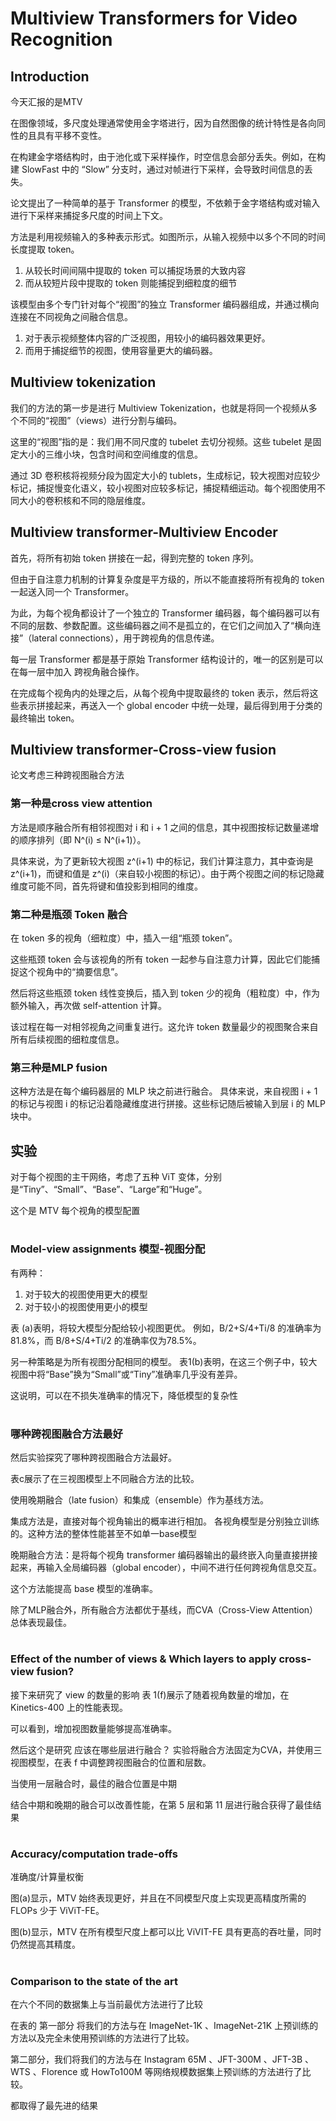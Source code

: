 # Multiview Transformers for Video Recognition

## Introduction
今天汇报的是MTV

在图像领域，多尺度处理通常使用金字塔进行，因为自然图像的统计特性是各向同性的且具有平移不变性。

在构建金字塔结构时，由于池化或下采样操作，时空信息会部分丢失。例如，在构建 SlowFast  中的 “Slow” 分支时，通过对帧进行下采样，会导致时间信息的丢失。

论文提出了一种简单的基于 Transformer 的模型，不依赖于金字塔结构或对输入进行下采样来捕捉多尺度的时间上下文。

方法是利用视频输入的多种表示形式。如图所示，从输入视频中以多个不同的时间长度提取 token。

1. 从较长时间间隔中提取的 token 可以捕捉场景的大致内容
2. 而从较短片段中提取的 token 则能捕捉到细粒度的细节

该模型由多个专门针对每个“视图”的独立 Transformer 编码器组成，并通过横向连接在不同视角之间融合信息。

1. 对于表示视频整体内容的广泛视图，用较小的编码器效果更好。
2. 而用于捕捉细节的视图，使用容量更大的编码器。

## Multiview tokenization
我们的方法的第一步是进行 Multiview Tokenization，也就是将同一个视频从多个不同的“视图”（views）进行分割与编码。

这里的“视图”指的是：我们用不同尺度的 tubelet 去切分视频。这些 tubelet 是固定大小的三维小块，包含时间和空间维度的信息。

通过 3D 卷积核将视频分段为固定大小的 tublets，生成标记，较大视图对应较少标记，捕捉慢变化语义，较小视图对应较多标记，捕捉精细运动。每个视图使用不同大小的卷积核和不同的隐层维度。

## Multiview transformer-Multiview Encoder
首先，将所有初始 token 拼接在一起，得到完整的 token 序列。

但由于自注意力机制的计算复杂度是平方级的，所以不能直接将所有视角的 token 一起送入同一个 Transformer。

为此，为每个视角都设计了一个独立的 Transformer 编码器，每个编码器可以有不同的层数、参数配置。这些编码器之间不是孤立的，在它们之间加入了“横向连接”（lateral connections），用于跨视角的信息传递。

每一层 Transformer 都是基于原始 Transformer 结构设计的，唯一的区别是可以在每一层中加入 跨视角融合操作。

在完成每个视角内的处理之后，从每个视角中提取最终的 token 表示，然后将这些表示拼接起来，再送入一个 global encoder 中统一处理，最后得到用于分类的最终输出 token。

## Multiview transformer-Cross-view fusion
论文考虑三种跨视图融合方法

### 第一种是cross view attention
方法是顺序融合所有相邻视图对 i 和 i + 1 之间的信息，其中视图按标记数量递增的顺序排列（即 N^(i) ≤ N^(i+1)）。

具体来说，为了更新较大视图 z^(i+1) 中的标记，我们计算注意力，其中查询是 z^(i+1)，而键和值是 z^(i)（来自较小视图的标记）。由于两个视图之间的标记隐藏维度可能不同，首先将键和值投影到相同的维度。

### 第二种是瓶颈 Token 融合

在 token 多的视角（细粒度）中，插入一组“瓶颈 token”。

这些瓶颈 token 会与该视角的所有 token 一起参与自注意力计算，因此它们能捕捉这个视角中的“摘要信息”。

然后将这些瓶颈 token 线性变换后，插入到 token 少的视角（粗粒度）中，作为额外输入，再次做 self-attention 计算。

该过程在每一对相邻视角之间重复进行。这允许 token 数量最少的视图聚合来自所有后续视图的细粒度信息。

### 第三种是MLP fusion
这种方法是在每个编码器层的 MLP 块之前进行融合。
具体来说，来自视图 i + 1 的标记与视图 i 的标记沿着隐藏维度进行拼接。这些标记随后被输入到层 i 的 MLP 块中。

## 实验



对于每个视图的主干网络，考虑了五种 ViT 变体，分别是“Tiny”、“Small”、“Base”、“Large”和“Huge”。

这个是 MTV 每个视角的模型配置

#

### Model-view assignments  模型-视图分配
有两种：

1. 对于较大的视图使用更大的模型
2. 对于较小的视图使用更小的模型

表 (a)表明，将较大模型分配给较小视图更优。
例如，B/2+S/4+Ti/8 的准确率为81.8%，而 B/8+S/4+Ti/2 的准确率仅为78.5%。

另一种策略是为所有视图分配相同的模型。
表1(b)表明，在这三个例子中，较大视图中将“Base”换为“Small”或“Tiny”准确率几乎没有差异。

这说明，可以在不损失准确率的情况下，降低模型的复杂性

# 

### 哪种跨视图融合方法最好
然后实验探究了哪种跨视图融合方法最好。

表c展示了在三视图模型上不同融合方法的比较。

使用晚期融合（late fusion）和集成（ensemble）作为基线方法。

集成方法是，直接对每个视角输出的概率进行相加。
各视角模型是分别独立训练的。这种方法的整体性能甚至不如单一base模型

晚期融合方法：是将每个视角 transformer 编码器输出的最终嵌入向量直接拼接起来，再输入全局编码器（global encoder），中间不进行任何跨视角信息交互。

这个方法能提高 base 模型的准确率。

除了MLP融合外，所有融合方法都优于基线，而CVA（Cross-View Attention）总体表现最佳。

#

### Effect of the number of views & Which layers to apply cross-view fusion?
接下来研究了 view 的数量的影响
表 1(f)展示了随着视角数量的增加，在 Kinetics-400 上的性能表现。

可以看到，增加视图数量能够提高准确率。

然后这个是研究 应该在哪些层进行融合？
实验将融合方法固定为CVA，并使用三视图模型，在表 f 中调整跨视图融合的位置和层数。

当使用一层融合时，最佳的融合位置是中期

结合中期和晚期的融合可以改善性能，在第 5 层和第 11 层进行融合获得了最佳结果

#

### Accuracy/computation trade-offs
准确度/计算量权衡

图(a)显示，MTV 始终表现更好，并且在不同模型尺度上实现更高精度所需的 FLOPs 少于 ViViT-FE。

图(b)显示，MTV 在所有模型尺度上都可以比 ViVIT-FE 具有更高的吞吐量，同时仍然提高其精度。

#

### Comparison to the state of the art
在六个不同的数据集上与当前最优方法进行了比较

在表的 第一部分 将我们的方法与在 ImageNet-1K 、ImageNet-21K 上预训练的方法以及完全未使用预训练的方法进行了比较。

第二部分，我们将我们的方法与在 Instagram 65M 、JFT-300M 、JFT-3B 、WTS 、Florence 或 HowTo100M 等网络规模数据集上预训练的方法进行了比较。

都取得了最先进的结果





